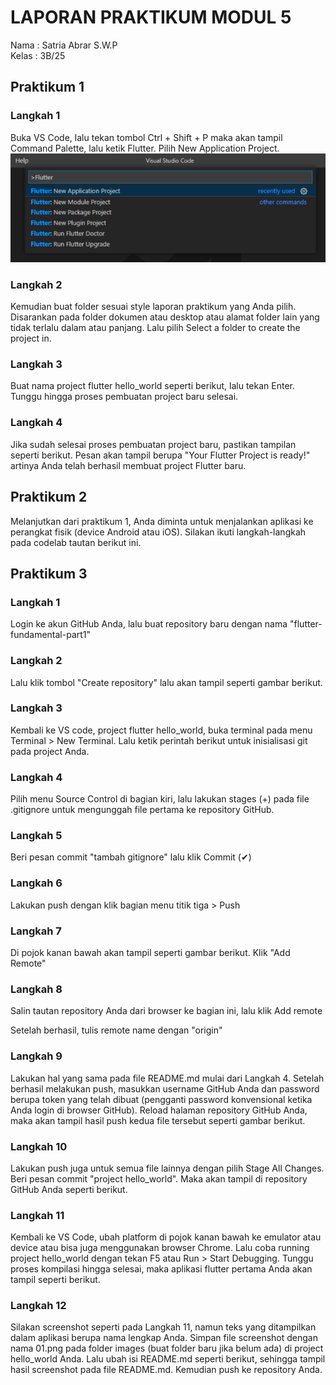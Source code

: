 # LAPORAN PRAKTIKUM MODUL 5

Nama : Satria Abrar S.W.P <br>
Kelas : 3B/25

## Praktikum 1

### Langkah 1
Buka VS Code, lalu tekan tombol Ctrl + Shift + P maka akan tampil Command Palette, lalu ketik Flutter. Pilih New Application Project.<br>
![alt text](image.png)

### Langkah 2
Kemudian buat folder sesuai style laporan praktikum yang Anda pilih. Disarankan pada folder dokumen atau desktop atau alamat folder lain yang tidak terlalu dalam atau panjang. Lalu pilih Select a folder to create the project in.

### Langkah 3
Buat nama project flutter hello_world seperti berikut, lalu tekan Enter. Tunggu hingga proses pembuatan project baru selesai.

### Langkah 4
Jika sudah selesai proses pembuatan project baru, pastikan tampilan seperti berikut. Pesan akan tampil berupa "Your Flutter Project is ready!" artinya Anda telah berhasil membuat project Flutter baru.

## Praktikum 2

Melanjutkan dari praktikum 1, Anda diminta untuk menjalankan aplikasi ke perangkat fisik (device Android atau iOS). Silakan ikuti langkah-langkah pada codelab tautan berikut ini.

## Praktikum 3

### Langkah 1
Login ke akun GitHub Anda, lalu buat repository baru dengan nama "flutter-fundamental-part1"<br>

### Langkah 2
Lalu klik tombol "Create repository" lalu akan tampil seperti gambar berikut.

### Langkah 3
Kembali ke VS code, project flutter hello_world, buka terminal pada menu Terminal > New Terminal. Lalu ketik perintah berikut untuk inisialisasi git pada project Anda.

### Langkah 4
Pilih menu Source Control di bagian kiri, lalu lakukan stages (+) pada file .gitignore untuk mengunggah file pertama ke repository GitHub.<br>

### Langkah 5
Beri pesan commit "tambah gitignore" lalu klik Commit (✔)<br>

### Langkah 6
Lakukan push dengan klik bagian menu titik tiga > Push<br>

### Langkah 7
Di pojok kanan bawah akan tampil seperti gambar berikut. Klik "Add Remote"<br>

### Langkah 8
Salin tautan repository Anda dari browser ke bagian ini, lalu klik Add remote<br>

Setelah berhasil, tulis remote name dengan "origin"<br>

### Langkah 9
Lakukan hal yang sama pada file README.md mulai dari Langkah 4. Setelah berhasil melakukan push, masukkan username GitHub Anda dan password berupa token yang telah dibuat (pengganti password konvensional ketika Anda login di browser GitHub). Reload halaman repository GitHub Anda, maka akan tampil hasil push kedua file tersebut seperti gambar berikut.<br>

### Langkah 10
Lakukan push juga untuk semua file lainnya dengan pilih Stage All Changes. Beri pesan commit "project hello_world". Maka akan tampil di repository GitHub Anda seperti berikut.<br>

### Langkah 11
Kembali ke VS Code, ubah platform di pojok kanan bawah ke emulator atau device atau bisa juga menggunakan browser Chrome. Lalu coba running project hello_world dengan tekan F5 atau Run > Start Debugging. Tunggu proses kompilasi hingga selesai, maka aplikasi flutter pertama Anda akan tampil seperti berikut.

### Langkah 12
Silakan screenshot seperti pada Langkah 11, namun teks yang ditampilkan dalam aplikasi berupa nama lengkap Anda. Simpan file screenshot dengan nama 01.png pada folder images (buat folder baru jika belum ada) di project hello_world Anda. Lalu ubah isi README.md seperti berikut, sehingga tampil hasil screenshot pada file README.md. Kemudian push ke repository Anda.